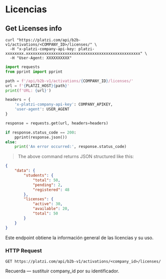 # Licencias

## Get Licenses info

```shell
curl "https://platzi.com/api/b2b-v1/activations/<COMPANY_ID>/licenses/" \
  -H "x-platzi-company-api-key: platzi-xxxxxxxx.xxxxxxxxxxxxxxxxxxxxxxxxxxxxxxxxxxxxxxxxxxxxxxxxxx" \
  -H "User-Agent: XXXXXXXXXX"
```

```python
import requests
from pprint import pprint

path = f'/api/b2b-v1/activations/{COMPANY_ID}/licenses/'
url = f'{PLATZI_HOST}{path}'
print(f'URL: {url}')

headers = {
    'x-platzi-company-api-key': COMPANY_APIKEY,
    'user-agent': USER_AGENT
}

response = requests.get(url, headers=headers)

if response.status_code == 200:
    pprint(response.json())
else:
    print('An error occurred:', response.status_code)
```

> The above command returns JSON structured like this:

```json
{
    "data": {
        "students": {
            "total": 50,
            "pending": 2,
            "registered": 48
        },
        "licenses": {
            "active": 30,
            "available": 20,
            "total": 50
        }
    }
}
```

Este endpoint obtiene la información general de las licencias y su uso.

### HTTP Request

`GET https://platzi.com/api/b2b-v1/activations/<company_id>/licenses/`

<aside class="success">
Recuerda — sustituir company_id por su identificador.
</aside>
